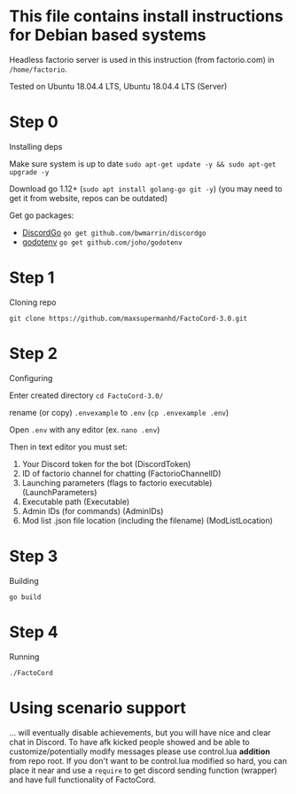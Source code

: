# This file contains install instructions for Debian based systems
Headless factorio server is used in this instruction (from factorio.com) in `/home/factorio`.

Tested on Ubuntu 18.04.4 LTS, Ubuntu 18.04.4 LTS (Server)

# Step 0
Installing deps

Make sure system is up to date `sudo apt-get update -y && sudo apt-get upgrade -y`

Download go 1.12+ (`sudo apt install golang-go git -y`) (you may need to get it from website, repos can be outdated)

Get go packages:

- [DiscordGo](https://github.com/bwmarrin/discordgo) `go get github.com/bwmarrin/discordgo`
- [godotenv](https://github.com/joho/godotenv/) `go get github.com/joho/godotenv`

# Step 1
Cloning repo

`git clone https://github.com/maxsupermanhd/FactoCord-3.0.git`

# Step 2
Configuring

Enter created directory `cd FactoCord-3.0/`

rename (or copy) `.envexample` to `.env` (`cp .envexample .env`)

Open `.env` with any editor (ex. `nano .env`)

Then in text editor you must set:
1. Your Discord token for the bot (DiscordToken)
2. ID of factorio channel for chatting (FactorioChannelID)
3. Launching parameters (flags to factorio executable) (LaunchParameters)
4. Executable path (Executable)
5. Admin IDs (for commands) (AdminIDs)
6. Mod list .json file location (including the filename) (ModListLocation)


# Step 3
Building

`go build`

# Step 4
Running

`./FactoCord`

# Using scenario support
... will eventually disable achievements, but you will have nice and clear chat in Discord.
To have afk kicked people showed and be able to customize/potentially modify messages 
please use control.lua **addition** from repo root. 
If you don't want to be control.lua modified so hard, you can place it near and use 
a `require` to get discord sending function (wrapper) and have full functionality of FactoCord.
